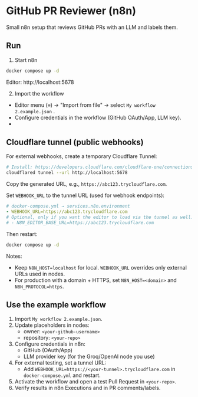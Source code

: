 # GitHub PR Reviewer (n8n)

Small n8n setup that reviews GitHub PRs with an LLM and labels them.

## Run

1) Start n8n
```bash
docker compose up -d
```
Editor: http://localhost:5678

2) Import the workflow
- Editor menu (≡) → "Import from file" → select `My workflow 2.example.json` .
- Configure credentials in the workflow (GitHub OAuth/App, LLM key).
- 

## Cloudflare tunnel (public webhooks)

For external webhooks, create a temporary Cloudflare Tunnel:

```bash
# Install: https://developers.cloudflare.com/cloudflare-one/connections/connect-networks/downloads/
cloudflared tunnel --url http://localhost:5678
```

Copy the generated URL, e.g., `https://abc123.trycloudflare.com`.

Set `WEBHOOK_URL` to the tunnel URL (used for webhook endpoints):

```yaml
# docker-compose.yml → services.n8n.environment
- WEBHOOK_URL=https://abc123.trycloudflare.com
# Optional, only if you want the editor to load via the tunnel as well:
# - N8N_EDITOR_BASE_URL=https://abc123.trycloudflare.com
```

Then restart:
```bash
docker compose up -d
```

Notes:
- Keep `N8N_HOST=localhost` for local. `WEBHOOK_URL` overrides only external URLs used in nodes.
- For production with a domain + HTTPS, set `N8N_HOST=<domain>` and `N8N_PROTOCOL=https`.



## Use the example workflow

1) Import `My workflow 2.example.json`.
2) Update placeholders in nodes:
   - owner: `<your-github-username>`
   - repository: `<your-repo>`
3) Configure credentials in n8n:
   - GitHub (OAuth/App)
   - LLM provider key (for the Groq/OpenAI node you use)
4) For external testing, set a tunnel URL:
   - Add `WEBHOOK_URL=https://<your-tunnel>.trycloudflare.com` in `docker-compose.yml` and restart.
5) Activate the workflow and open a test Pull Request in `<your-repo>`.
6) Verify results in n8n Executions and in PR comments/labels.
